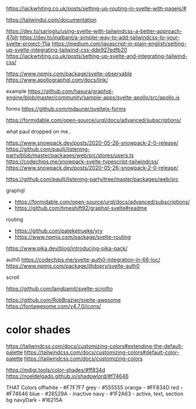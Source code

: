https://jackwhiting.co.uk/posts/setting-up-routing-in-svelte-with-pagejs/#

https://tailwindui.com/documentation

https://dev.to/sarioglu/using-svelte-with-tailwindcss-a-better-approach-47ph
https://dev.to/inalbant/a-simpler-way-to-add-tailwindcss-to-your-svelte-project-11ja
https://medium.com/javascript-in-plain-english/setting-up-svelte-integrating-tailwind-css-dde927edfb20
https://jackwhiting.co.uk/posts/setting-up-svelte-and-integrating-tailwind-css/

https://www.npmjs.com/package/svelte-observable
https://www.apollographql.com/docs/link/

example
https://github.com/hasura/graphql-engine/blob/master/community/sample-apps/svelte-apollo/src/apollo.js

forms
https://github.com/mdauner/sveltejs-forms

https://formidable.com/open-source/urql/docs/advanced/subscriptions/

what paul dropped on me..

https://www.snowpack.dev/posts/2020-05-26-snowpack-2-0-release/
https://github.com/paullj/listening-party/blob/master/packages/web/src/stores/users.ts
https://codechips.me/snowpack-svelte-typescript-tailwindcss/
https://www.snowpack.dev/posts/2020-05-26-snowpack-2-0-release/

https://github.com/paullj/listening-party/tree/master/packages/web/src

graphql

- https://formidable.com/open-source/urql/docs/advanced/subscriptions/
- https://github.com/timeshift92/graphql-svelte#readme

routing

- https://github.com/pateketrueke/yrv
- https://www.npmjs.com/package/svelte-routing

https://www.pika.dev/blog/introducing-pika-pack/

auth0
https://codechips.me/svelte-auth0-integration-in-66-loc/
https://www.npmjs.com/package/@dopry/svelte-auth0

scroll

https://github.com/langbamit/svelte-scrollto

https://github.com/RobBrazier/svelte-awesome
https://fontawesome.com/v4.7.0/icons/

# color shades

https://tailwindcss.com/docs/customizing-colors#extending-the-default-palette
https://tailwindcss.com/docs/customizing-colors#default-color-palette
https://tailwindcss.com/docs/customizing-colors

https://mdigi.tools/color-shades/#ff834d
https://noeldelgado.github.io/shadowlord/#f74646

THAT Colors
offwhite - #F7F7F7
grey - #555555
orange - #FF834D
red - #F74646
blue - #26529A - inactive
navy - #1F2A63 - active, text, section bg
navyDark - #16215A
